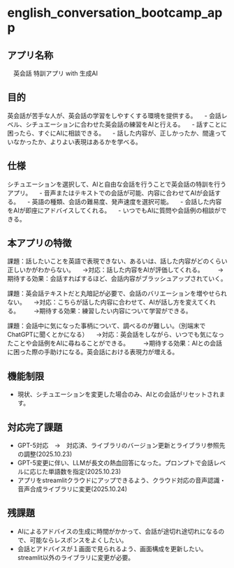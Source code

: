 # english_conversation_bootcamp_app

## アプリ名称

　英会話 特訓アプリ with 生成AI

## 目的

英会話が苦手な人が、英会話の学習をしやすくする環境を提供する。
　- 会話レベル、シチュエーションに合わせた英会話の練習をAIと行える。
　- 話すことに困ったら、すぐにAIに相談できる。
　- 話した内容が、正しかったか、間違っていなかったか、よりよい表現はあるかを学べる。

## 仕様

シチュエーションを選択して、AIと自由な会話を行うことで英会話の特訓を行うアプリ。
　- 音声またはテキストでの会話が可能、内容に合わせてAIが会話する。
　- 英語の種類、会話の難易度、発声速度を選択可能。
　- 会話した内容をAIが即座にアドバイスしてくれる。
　- いつでもAIに質問や会話例の相談ができる。

## 本アプリの特徴

課題：話したいことを英語で表現できない、あるいは、話した内容がどのくらい正しいかがわからない。
　→対応：話した内容をAIが評価してくれる。
　　→期待する効果：会話すればするほど、会話内容がブラッシュアップされていく。

課題：英会話テキストだと丸暗記が必要で、会話のバリエーションを増やせられない。
　→対応：こちらが話した内容に合わせて、AIが話し方を変えてくれる。
　　→期待する効果：練習したい内容について学習ができる。

課題：会話中に気になった事柄について、調べるのが難しい。（別端末でChatGPTに聞くとかになる）
　→対応：英会話をしながら、いつでも気になったことや会話例をAIに尋ねることができる。
　　→期待する効果：AIとの会話に困った際の手助けになる。英会話における表現力が増える。

## 機能制限

  - 現状、シチュエーションを変更した場合のみ、AIとの会話がリセットされます。


## 対応完了課題
  - GPT-5対応　→　対応済、ライブラリのバージョン更新とライブラリ参照先の調整(2025.10.23)
  - GPT-5変更に伴い、LLMが長文の熱血回答になった。プロンプトで会話レベルに応じた単語数を指定(2025.10.23)
  - アプリをstreamlitクラウドにアップできるよう、クラウド対応の音声認識・音声合成ライブラリに変更(2025.10.24)

## 残課題
  - AIによるアドバイスの生成に時間がかかって、会話が途切れ途切れになるので、可能ならレスポンスをよくしたい。
  - 会話とアドバイスが１画面で見られるよう、画面構成を更新したい。　streamlit以外のライブラリに変更が必要。
